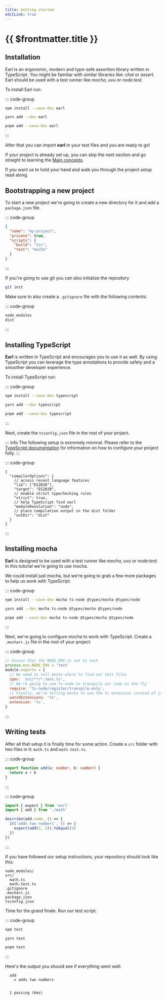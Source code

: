 ```yaml
---
title: Getting started
editLink: true
---
```


# {{ $frontmatter.title }}

## Installation

Earl is an ergonomic, modern and type-safe assertion library written in
TypeScript. You might be familiar with similar libraries like: _chai_ or
_assert_. Earl should be used with a test runner like _mocha_, _uvu_ or
_node:test_.

To install Earl run:

::: code-group

```sh [npm]
npm install --save-dev earl
```

```sh [yarn]
yarn add --dev earl
```

```sh [pnpm]
pnpm add --save-dev earl
```

:::

After that you can import **earl** in your test files and you are ready to go!

If your project is already set up, you can skip the next section and go straight
to learning the [Main concepts](/introduction/main-concepts).

If you want us to hold your hand and walk you through the project setup
read along.

## Bootstrapping a new project

To start a new project we're going to create a new directory for it and add a
`package.json` file.

::: code-group

```json [package.json]
{
  "name": "my-project",
  "private": true,
  "scripts": {
    "build": "tsc",
    "test": "mocha"
  }
}
```

:::

If you're going to use git you can also initialize the repository

```sh
git init
```

Make sure to also create a `.gitignore` file with the following contents:

::: code-group

```sh [.gitignore]
node_modules
dist
```

:::

## Installing TypeScript

**Earl** is written in TypeScript and encourages you to use it as well. By
using TypeScript you can leverage the type annotations to provide safety and
a smoother developer experience.

To install TypeScript run:

::: code-group

```sh [npm]
npm install --save-dev typescript
```

```sh [yarn]
yarn add --dev typescript
```

```sh [pnpm]
pnpm add --save-dev typescript
```

:::

Next, create the `tsconfig.json` file in the root of your project.

::: info
The following setup is extremely minimal. Please refer to the
[TypeScript documentation](https://www.typescriptlang.org/docs/handbook/tsconfig-json.html)
for information on how to configure your project fully.
:::

::: code-group

```jsonc [tsconfig.json]
{
  "compilerOptions": {
    // access recent language features
    "lib": ["ES2020"],
    "target": "ES2020",
    // enable strict typechecking rules
    "strict": true,
    // help TypeScript find earl
    "moduleResolution": "node",
    // place compilation output in the dist folder
    "outDir": "dist"
  }
}
```

:::

## Installing mocha

**Earl** is designed to be used with a test runner like _mocha_, _uvu_ or
_node:test_. In this tutorial we're going to use mocha.

We could install just mocha, but we're going to grab a few more packages to
help us work with TypeScript.

::: code-group

```sh [npm]
npm install --save-dev mocha ts-node @types/mocha @types/node
```

```sh [yarn]
yarn add --dev mocha ts-node @types/mocha @types/node
```

```sh [pnpm]
pnpm add --save-dev mocha ts-node @types/mocha @types/node
```

:::

Next, we're going to configure mocha to work with TypeScript. Create a
`.mocharc.js` file in the root of your project.

::: code-group

```js [.mocharc.js]
// Ensure that the NODE_ENV is set to test
process.env.NODE_ENV = 'test'
module.exports = {
  // We need to tell mocha where to find our test files
  spec: 'src/**/*.test.ts',
  // We're going to use ts-node to transpile our code on the fly
  require: 'ts-node/register/transpile-only',
  // Finally, we're telling mocha to use the ts extension instead of js
  watchExtensions: 'ts',
  extension: 'ts',
}
```

:::

## Writing tests

After all that setup it is finally time for some action. Create a `src` folder
with two files in it: `math.ts` and `math.test.ts`.

::: code-group

```ts [src/math.ts]
export function add(a: number, b: number) {
  return a + b
}
```

:::

::: code-group

```ts [src/math.test.ts]
import { expect } from 'earl'
import { add } from './math'

describe(add.name, () => {
  it('adds two numbers', () => {
    expect(add(1, 2)).toEqual(3)
  })
})
```

:::

If you have followed our setup instructions, your repository should look like
this:

```
node_modules/
src/
  math.ts
  math.test.ts
.gitignore
.mocharc.js
package.json
tsconfig.json
```

Time for the grand finale. Run our test script:

::: code-group

```sh [npm]
npm test
```

```sh [yarn]
yarn test
```

```sh [pnpm]
pnpm test
```

:::

Here's the output you should see if everything went well:

```
  add
    ✔ adds two numbers


  1 passing (6ms)
```
